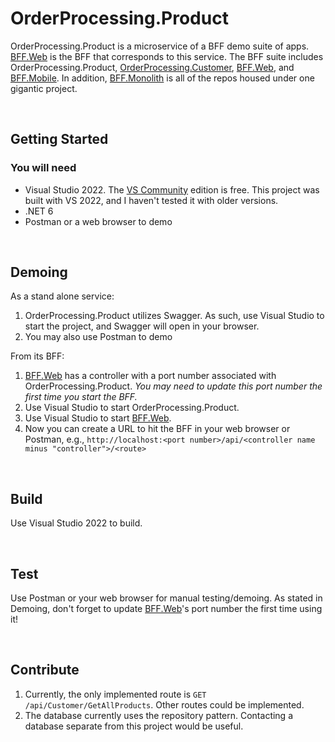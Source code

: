 # OrderProcessing.Product

OrderProcessing.Product is a microservice of a BFF demo suite of apps. [BFF.Web](https://github.com/Sara-Jade/BFF.Web) is the BFF that corresponds to this service. The BFF suite includes OrderProcessing.Product, [OrderProcessing.Customer](https://github.com/Sara-Jade/OrderProcessing.Customer), [BFF.Web](https://github.com/Sara-Jade/BFF.Web), and [BFF.Mobile](https://github.com/Sara-Jade/BFF.Mobile). In addition, [BFF.Monolith](https://github.com/Sara-Jade/BFF.Monolith) is all of the repos housed under one gigantic project.

<br>

## Getting Started

### You will need
- Visual Studio 2022. The [VS Community](https://visualstudio.microsoft.com/vs/community/) edition is free. This project was built with VS 2022, and I haven't tested it with older versions.
- .NET 6
- Postman or a web browser to demo

<br>

## Demoing
As a stand alone service:
1. OrderProcessing.Product utilizes Swagger. As such, use Visual Studio to start the project, and Swagger will open in your browser.
2. You may also use Postman to demo

From its BFF:
1. [BFF.Web](https://github.com/Sara-Jade/BFF.Web) has a controller with a port number associated with OrderProcessing.Product. *You may need to update this port number the first time you start the BFF.*
2. Use Visual Studio to start OrderProcessing.Product.
3. Use Visual Studio to start [BFF.Web](https://github.com/Sara-Jade/BFF.Web).
5. Now you can create a URL to hit the BFF in your web browser or Postman, e.g., `http://localhost:<port number>/api/<controller name minus "controller">/<route>`

<br>

## Build
Use Visual Studio 2022 to build.

<br>

## Test
Use Postman or your web browser for manual testing/demoing. As stated in Demoing, don't forget to update [BFF.Web](https://github.com/Sara-Jade/BFF.Web)'s port number the first time using it!

<br>

## Contribute

1. Currently, the only implemented route is `GET` `/api/Customer/GetAllProducts`. Other routes could be implemented.
2. The database currently uses the repository pattern. Contacting a database separate from this project would be useful.
